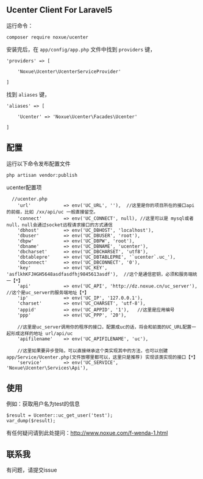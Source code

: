## Ucenter Client For Laravel5

运行命令：
~~~
composer require noxue/ucenter
~~~

安装完后，在 `app/config/app.php` 文件中找到 `providers` 键，

~~~
'providers' => [

    'Noxue\Ucenter\UcenterServiceProvider'

]
~~~

找到 `aliases` 键，

~~~
'aliases' => [

    'Ucenter' => 'Noxue\Ucenter\Facades\Ucenter'

]
~~~

## 配置
运行以下命令发布配置文件
~~~
php artisan vendor:publish
~~~
ucenter配置项
~~~
  //ucenter.php
    'url'            => env('UC_URL', ''),  //这里是你的项目所在的接口api的前缀，比如 /xx/api/uc 一般直接留空。
    'connect'        => env('UC_CONNECT', null), //这里可以是 mysql或者null，null会通过socket远程请求接口的方式通信
    'dbhost'         => env('UC_DBHOST', 'localhost'),
    'dbuser'         => env('UC_DBUSER', 'root'),
    'dbpw'           => env('UC_DBPW', 'root'),
    'dbname'         => env('UC_DBNAME', 'ucenter'),
    'dbcharset'      => env('UC_DBCHARSET', 'utf8'),
    'dbtablepre'     => env('UC_DBTABLEPRE', '`ucenter`.uc_'),
    'dbconnect'      => env('UC_DBCONNECT', '0'),
    'key'            => env('UC_KEY', 'asflkhKFJHGH5648asdfasdfhj9845613asdf'),  //这个是通信密钥，必须和服务端统一【*】
    'api'            => env('UC_API', 'http://dz.noxue.cn/uc_server'),                  //这个是uc_server的服务端地址【*】
    'ip'             => env('UC_IP', '127.0.0.1'),
    'charset'        => env('UC_CHARSET', 'utf-8'),
    'appid'          => env('UC_APPID', '1'),   //这里是应用编号
    'ppp'            => env('UC_PPP', '20'),

    //这里是uc_server调用你的程序的接口，配置成uc的话，将会和前面的UC_URL配置一起形成这样的地址 url/api/uc
    'apifilename'    => env('UC_APIFILENAME', 'uc'),

    //这里如果要异步登陆，可以直接继承这个类实现其中的方法，也可以创建app/Service/Ucenter.php(文件放哪里都可以，这里只是推荐) 实现该类实现的接口【*】
    'service'        => env('UC_SERVICE', 'Noxue\Ucenter\Services\Api'),
~~~

## 使用
例如：获取用户名为test的信息
~~~
$result = Ucenter::uc_get_user('test');
var_dump($result);
~~~

有任何疑问请到此处提问：http://www.noxue.com/f-wenda-1.html

## 联系我
有问题，请提交issue
